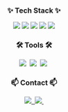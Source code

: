 <!--내용 부분-->
<h3 align="center">✨ Tech Stack ✨</h3>
<div align="center">
<img src='https://img.shields.io/badge/Spring-%236DB33F?style=for-the-badge&logo=spring&logoColor=white'> 
<img src='https://img.shields.io/badge/JAVA-red?style=for-the-badge&labelColor=white'>
<img src='https://img.shields.io/badge/AWS-orange?style=for-the-badge&logo=amazon%20web%20service&labelColor=white'>
<img src='https://img.shields.io/badge/MySQL-%234479A1?style=for-the-badge&labelColor=white'>
<img src='https://img.shields.io/badge/Flutter-%234479A1?style=for-the-badge&labelColor=blue'>
  
</div>
<h3 align="center">🛠 Tools 🛠</h3>
<div align="center">
  <img src="https://img.shields.io/badge/git-F05033.svg?style=for-the-badge&logo=git&logoColor=white" />&nbsp
  <img src="https://img.shields.io/badge/github-181717.svg?style=for-the-badge&logo=github&logoColor=white" />&nbsp
  <img src="https://img.shields.io/badge/Notion-F3F3F3.svg?style=for-the-badge&logo=notion&logoColor=black" />&nbsp
</div>

<h3 align="center">📫 Contact 📫</h3>
<div align="center">
  <a href="https://https://pkunwoo6593.tistory.com/">
    <img src="https://img.shields.io/badge/Tistory-1EBC8F?style=for-the-badge&logo=tistory&logoColor=white" />&nbsp
  </a>
  <a href="mailto:pkunwoo6593@gmail.com">
    <img
      src="https://img.shields.io/badge/pkunwoo6593@gmail.com-D14836?style=for-the-badge&logo=gmail&logoColor=white"/>&nbsp
  </a>
</div>
